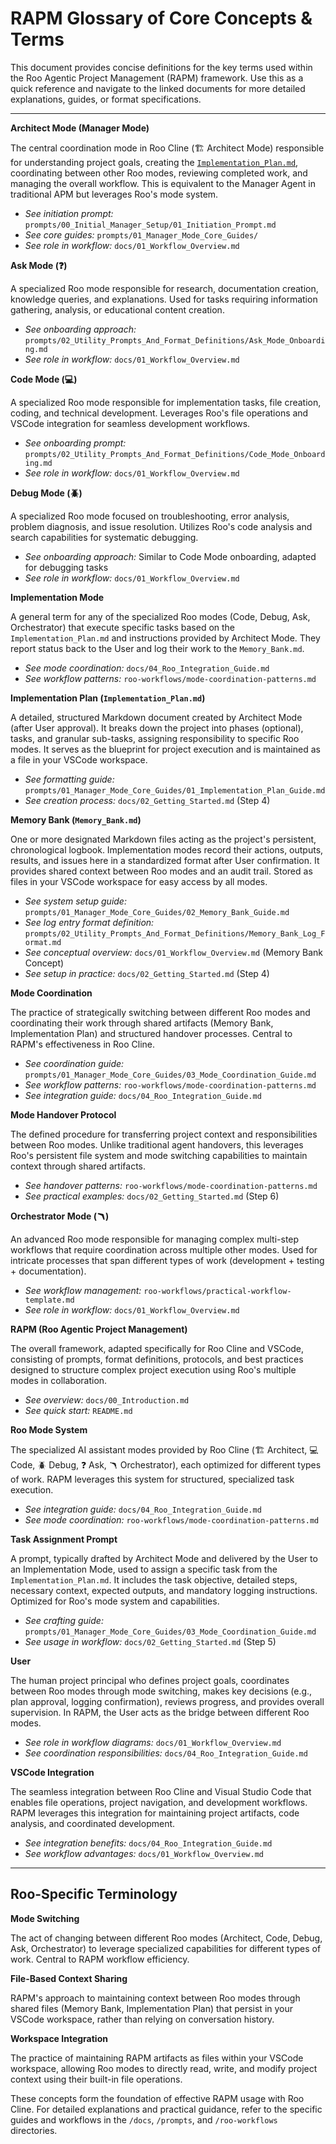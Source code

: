 # RAPM Glossary of Core Concepts & Terms

This document provides concise definitions for the key terms used within the Roo Agentic Project Management (RAPM) framework. Use this as a quick reference and navigate to the linked documents for more detailed explanations, guides, or format specifications.

---

**Architect Mode (Manager Mode)**

The central coordination mode in Roo Cline (🏗️ Architect Mode) responsible for understanding project goals, creating the [`Implementation_Plan.md`](Implementation_Plan.md), coordinating between other Roo modes, reviewing completed work, and managing the overall workflow. This is equivalent to the Manager Agent in traditional APM but leverages Roo's mode system.
*   *See initiation prompt:* `prompts/00_Initial_Manager_Setup/01_Initiation_Prompt.md`
*   *See core guides:* `prompts/01_Manager_Mode_Core_Guides/`
*   *See role in workflow:* `docs/01_Workflow_Overview.md`

**Ask Mode (❓)**

A specialized Roo mode responsible for research, documentation creation, knowledge queries, and explanations. Used for tasks requiring information gathering, analysis, or educational content creation.
*   *See onboarding approach:* `prompts/02_Utility_Prompts_And_Format_Definitions/Ask_Mode_Onboarding.md`
*   *See role in workflow:* `docs/01_Workflow_Overview.md`

**Code Mode (💻)**

A specialized Roo mode responsible for implementation tasks, file creation, coding, and technical development. Leverages Roo's file operations and VSCode integration for seamless development workflows.
*   *See onboarding prompt:* `prompts/02_Utility_Prompts_And_Format_Definitions/Code_Mode_Onboarding.md`
*   *See role in workflow:* `docs/01_Workflow_Overview.md`

**Debug Mode (🪲)**

A specialized Roo mode focused on troubleshooting, error analysis, problem diagnosis, and issue resolution. Utilizes Roo's code analysis and search capabilities for systematic debugging.
*   *See onboarding approach:* Similar to Code Mode onboarding, adapted for debugging tasks
*   *See role in workflow:* `docs/01_Workflow_Overview.md`

**Implementation Mode**

A general term for any of the specialized Roo modes (Code, Debug, Ask, Orchestrator) that execute specific tasks based on the `Implementation_Plan.md` and instructions provided by Architect Mode. They report status back to the User and log their work to the `Memory_Bank.md`.
*   *See mode coordination:* `docs/04_Roo_Integration_Guide.md`
*   *See workflow patterns:* `roo-workflows/mode-coordination-patterns.md`

**Implementation Plan (`Implementation_Plan.md`)**

A detailed, structured Markdown document created by Architect Mode (after User approval). It breaks down the project into phases (optional), tasks, and granular sub-tasks, assigning responsibility to specific Roo modes. It serves as the blueprint for project execution and is maintained as a file in your VSCode workspace.
*   *See formatting guide:* `prompts/01_Manager_Mode_Core_Guides/01_Implementation_Plan_Guide.md`
*   *See creation process:* `docs/02_Getting_Started.md` (Step 4)

**Memory Bank (`Memory_Bank.md`)**

One or more designated Markdown files acting as the project's persistent, chronological logbook. Implementation modes record their actions, outputs, results, and issues here in a standardized format after User confirmation. It provides shared context between Roo modes and an audit trail. Stored as files in your VSCode workspace for easy access by all modes.
*   *See system setup guide:* `prompts/01_Manager_Mode_Core_Guides/02_Memory_Bank_Guide.md`
*   *See log entry format definition:* `prompts/02_Utility_Prompts_And_Format_Definitions/Memory_Bank_Log_Format.md`
*   *See conceptual overview:* `docs/01_Workflow_Overview.md` (Memory Bank Concept)
*   *See setup in practice:* `docs/02_Getting_Started.md` (Step 4)

**Mode Coordination**

The practice of strategically switching between different Roo modes and coordinating their work through shared artifacts (Memory Bank, Implementation Plan) and structured handover processes. Central to RAPM's effectiveness in Roo Cline.
*   *See coordination guide:* `prompts/01_Manager_Mode_Core_Guides/03_Mode_Coordination_Guide.md`
*   *See workflow patterns:* `roo-workflows/mode-coordination-patterns.md`
*   *See integration guide:* `docs/04_Roo_Integration_Guide.md`

**Mode Handover Protocol**

The defined procedure for transferring project context and responsibilities between Roo modes. Unlike traditional agent handovers, this leverages Roo's persistent file system and mode switching capabilities to maintain context through shared artifacts.
*   *See handover patterns:* `roo-workflows/mode-coordination-patterns.md`
*   *See practical examples:* `docs/02_Getting_Started.md` (Step 6)

**Orchestrator Mode (🪃)**

An advanced Roo mode responsible for managing complex multi-step workflows that require coordination across multiple other modes. Used for intricate processes that span different types of work (development + testing + documentation).
*   *See workflow management:* `roo-workflows/practical-workflow-template.md`
*   *See role in workflow:* `docs/01_Workflow_Overview.md`

**RAPM (Roo Agentic Project Management)**

The overall framework, adapted specifically for Roo Cline and VSCode, consisting of prompts, format definitions, protocols, and best practices designed to structure complex project execution using Roo's multiple modes in collaboration.
*   *See overview:* `docs/00_Introduction.md`
*   *See quick start:* `README.md`

**Roo Mode System**

The specialized AI assistant modes provided by Roo Cline (🏗️ Architect, 💻 Code, 🪲 Debug, ❓ Ask, 🪃 Orchestrator), each optimized for different types of work. RAPM leverages this system for structured, specialized task execution.
*   *See integration guide:* `docs/04_Roo_Integration_Guide.md`
*   *See mode coordination:* `roo-workflows/mode-coordination-patterns.md`

**Task Assignment Prompt**

A prompt, typically drafted by Architect Mode and delivered by the User to an Implementation Mode, used to assign a specific task from the `Implementation_Plan.md`. It includes the task objective, detailed steps, necessary context, expected outputs, and mandatory logging instructions. Optimized for Roo's mode system and capabilities.
*   *See crafting guide:* `prompts/01_Manager_Mode_Core_Guides/03_Mode_Coordination_Guide.md`
*   *See usage in workflow:* `docs/02_Getting_Started.md` (Step 5)

**User**

The human project principal who defines project goals, coordinates between Roo modes through mode switching, makes key decisions (e.g., plan approval, logging confirmation), reviews progress, and provides overall supervision. In RAPM, the User acts as the bridge between different Roo modes.
*   *See role in workflow diagrams:* `docs/01_Workflow_Overview.md`
*   *See coordination responsibilities:* `docs/04_Roo_Integration_Guide.md`

**VSCode Integration**

The seamless integration between Roo Cline and Visual Studio Code that enables file operations, project navigation, and development workflows. RAPM leverages this integration for maintaining project artifacts, code analysis, and coordinated development.
*   *See integration benefits:* `docs/04_Roo_Integration_Guide.md`
*   *See workflow advantages:* `docs/01_Workflow_Overview.md`

---

## Roo-Specific Terminology

**Mode Switching**

The act of changing between different Roo modes (Architect, Code, Debug, Ask, Orchestrator) to leverage specialized capabilities for different types of work. Central to RAPM workflow efficiency.

**File-Based Context Sharing**

RAPM's approach to maintaining context between Roo modes through shared files (Memory Bank, Implementation Plan) that persist in your VSCode workspace, rather than relying on conversation history.

**Workspace Integration**

The practice of maintaining RAPM artifacts as files within your VSCode workspace, allowing Roo modes to directly read, write, and modify project context using their built-in file operations.

These concepts form the foundation of effective RAPM usage with Roo Cline. For detailed explanations and practical guidance, refer to the specific guides and workflows in the `/docs`, `/prompts`, and `/roo-workflows` directories.
